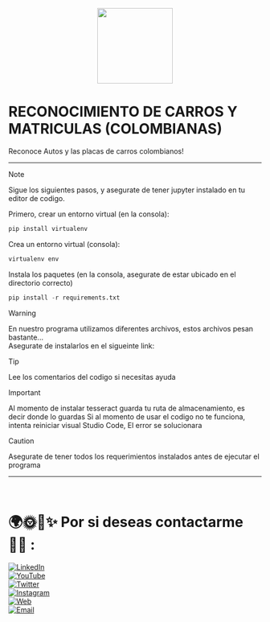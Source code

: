 <p align="center">
  <img width="150px" src="https://i.ibb.co/bXvzjXm/LOGO-h1.png" />
</p>

# RECONOCIMIENTO DE CARROS Y MATRICULAS (COLOMBIANAS)
Reconoce Autos y las placas de carros colombianos!

<hr/>

> [!NOTE]
> Sigue los siguientes pasos, y asegurate de tener jupyter instalado en tu editor de codigo.

Primero, crear un entorno virtual (en la consola):
```python
pip install virtualenv
```

Crea un entorno virtual (consola):
```python
virtualenv env
```

Instala los paquetes (en la consola, asegurate de estar ubicado en el directorio correcto)
```python
pip install -r requirements.txt
```

> [!WARNING]
> En nuestro programa utilizamos diferentes archivos, estos archivos pesan bastante...
> <br>
> Asegurate de instalarlos en el sigueinte link:
> 

> [!TIP]
> Lee los comentarios del codigo si necesitas ayuda

> [!IMPORTANT]
> Al momento de instalar tesseract guarda tu ruta de almacenamiento, es decir donde lo guardas
> Si al momento de usar el codigo no te funciona, intenta reiniciar visual Studio Code, El error se solucionara

> [!CAUTION]
> Asegurate de tener todos los requerimientos instalados antes de ejecutar el programa

<hr/>

<br/>

# 🌍🌞🌃✨ Por si deseas contactarme 👨‍💻 :

[![LinkedIn](https://img.shields.io/badge/LinkedIn-Miguel_Angel_Diaz-0077B5?style=for-the-badge&logo=linkedin&logoColor=white&labelColor=101010)](https://www.linkedin.com/in/miguel-angel-diaz-858379297/)
<br/>
[![YouTube](https://img.shields.io/badge/YouTube-titooo-FF0000?style=for-the-badge&logo=youtube&logoColor=white&labelColor=101010)](https://www.youtube.com/channel/UC7TggInDtfL8HXmFeVtvSIg)
<br/>
[![Twitter](https://img.shields.io/badge/Twitter-@titooo159-1DA1F2?style=for-the-badge&logo=twitter&logoColor=white&labelColor=101010)](https://twitter.com/titooo159)
<br/>
[![Instagram](https://img.shields.io/badge/Instagram-@titoo.uvu-E4405F?style=for-the-badge&logo=instagram&logoColor=white&labelColor=101010)](https://www.instagram.com/titoo.uvu/)
<br/>
[![Web](https://img.shields.io/badge/Mi_Web!-Aun_no_disponible-14a1f0?style=for-the-badge&logo=dev.to&logoColor=white&labelColor=101010)](#)
<br/>
[![Email](https://img.shields.io/badge/miguelitodiaz169@gmail.com-MI_CORREO_PERSONAL-D14836?style=for-the-badge&logo=gmail&logoColor=white&labelColor=101010)](mailto:miguelitodiaz169@gmail.com)

